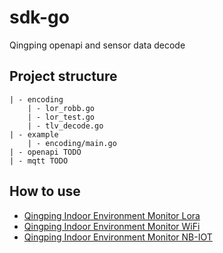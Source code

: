 # sdk-go
Qingping openapi and sensor data decode

## Project structure
```
| - encoding 
    | - lor_robb.go
    | - lor_test.go
    | - tlv_decode.go
| - example
    | - encoding/main.go
| - openapi TODO
| - mqtt TODO
```

## How to use
- [Qingping Indoor Environment Monitor Lora](https://github.com/ClearGrass/sdk-go/blob/main/example/encoding/lora_robb.go)
- [Qingping Indoor Environment Monitor WiFi](https://github.com/ClearGrass/sdk-go/blob/main/example/encoding/robb.go)
- [Qingping Indoor Environment Monitor NB-IOT](https://github.com/ClearGrass/sdk-go/blob/main/example/encoding/robb.go)